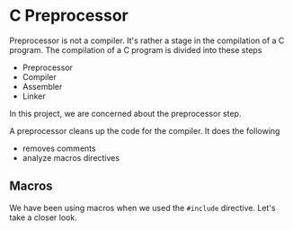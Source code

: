 # C Preprocessor
Preprocessor is not a compiler. It's rather a stage in the compilation of
a C program. The compilation of a C program is divided into these steps

- Preprocessor
- Compiler
- Assembler
- Linker

In this project, we are concerned about the preprocessor step.<br />

A preprocessor cleans up the code for the compiler. It does the following

- removes comments
- analyze macros directives

## Macros
We have been using macros when we used the `#include` directive. Let's take a 
closer look.
